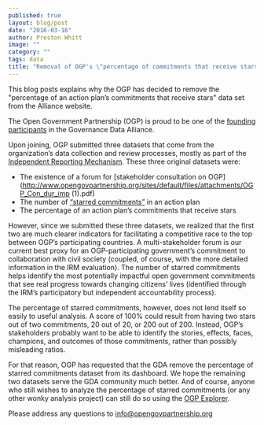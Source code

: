 ```yaml
---
published: true
layout: blog/post
date: "2016-03-16"
author: Preston Whitt
image: ""
category: ""
tags: data
title: "Removal of OGP's \"percentage of commitments that receive stars\" data set"
---
```

This blog posts explains why the OGP has decided to remove the "percentage of an action plan’s commitments that receive stars" data set from the Alliance website.


The Open Government Partnership (OGP) is proud to be one of the [founding participants](http://www.opengovpartnership.org/blog/j-preston-whitt/2015/08/27/ogp-and-governance-data-alliance-marketplace-governance-data-broken) in the Governance Data Alliance.
 
Upon joining, OGP submitted three datasets that come from the organization’s data collection and review processes, mostly as part of the [Independent Reporting Mechanism](http://www.opengovpartnership.org/irm/irm-reports). These three original datasets were:
 
- The existence of a forum for [stakeholder consultation on OGP](http://www.opengovpartnership.org/sites/default/files/attachments/OGP_Con_dur_imp (1).pdf)
- The number of [“starred commitments”](http://www.opengovpartnership.org/blog/independent-reporting-mechanism/2015/05/06/irm-raise-bar-model-commitments-ogp) in an action plan
- The percentage of an action plan’s commitments that receive stars
 
However, since we submitted these three datasets, we realized that the first two are much clearer indicators for facilitating a competitive race to the top between OGP’s participating countries.  A multi-stakeholder forum is our current best proxy for an OGP-participating government’s commitment to collaboration with civil society (coupled, of course, with the more detailed information in the IRM evaluation).  The number of starred commitments helps identify the most potentially impactful open government commitments that see real progress towards changing citizens’ lives (identified through the IRM’s participatory but independent accountability process).
 
The percentage of starred commitments, however, does not lend itself so easily to useful analysis.   A score of 100% could result from having two stars out of two commitments, 20 out of 20, or 200 out of 200.  Instead, OGP’s stakeholders probably want to be able to identify the stories, effects, faces, champions, and outcomes of those commitments, rather than possibly misleading ratios.
 
For that reason, OGP has requested that the GDA remove the percentage of starred commitments dataset from its dashboard.  We hope the remaining two datasets serve the GDA community much better.  And of course, anyone who still wishes to analyze the percentage of starred commitments (or any other wonky analysis project) can still do so using the [OGP Explorer](http://www.opengovpartnership.org/explorer/landing).
 
Please address any questions to info@opengovpartnership.org

